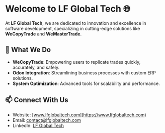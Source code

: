 # Welcome to LF Global Tech 🌐

At **LF Global Tech**, we are dedicated to innovation and excellence in software development, specializing in cutting-edge solutions like **WeCopyTrade** and **WeMasterTrade**.

## 🌟 What We Do
- **WeCopyTrade**: Empowering users to replicate trades quickly, accurately, and safely.
- **Odoo Integration**: Streamlining business processes with custom ERP solutions.
- **System Optimization**: Advanced tools for scalability and performance.

## 📫 Connect With Us
- Website: [www.lfglobaltech.com](https://www.lfglobaltech.com)
- Email: contact@lfglobaltech.com
- LinkedIn: [LF Global Tech](https://linkedin.com/company/lf-global-tech)
